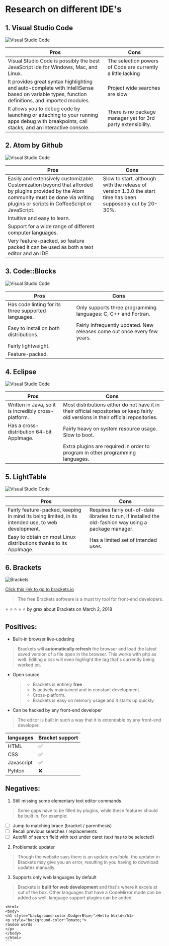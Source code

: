 
# Research on different IDE's


## 1. Visual Studio Code

![Visual Studio Code](https://blog.launchdarkly.com/wp-content/uploads/2018/10/visualstudio_code-card.png)

|Pros|Cons  |
|--|--|
| Visual Studio Code is possibly the best JavaScript ide for Windows, Mac, and Linux. | The selection powers of Code are currently a little lacking |
| It provides great syntax highlighting and auto-complete with IntelliSense based on variable types, function definitions, and imported modules. | Project wide searches are slow |
| It allows you to debug code by launching or attaching to your running apps debug with breakpoints, call stacks, and an interactive console. | There is no package manager yet for 3rd party extensibility. |

## 2. Atom by Github

![Visual Studio Code](https://miro.medium.com/max/1200/1*kzkV32UkbMATNABltvfaKA.jpeg)

| Pros | Cons |
|--|--|
| Easily and extensively customizable. Customization beyond that afforded by plugins provided by the Atom community must be done via writing plugins or scripts in CoffeeScript or JavaScript. | Slow to start, although with the release of version 1.3.0 the start time has been supposedly cut by 20-30%. |
| Intuitive and easy to learn. |  |
| Support for a wide range of different computer languages. |  |
| Very feature-packed, so feature packed it can be used as both a text editor and an IDE. |  |

## 3. Code::Blocks

![Visual Studio Code](http://dcevolution.sourceforge.net/screens/P005.png)

| Pros | Cons |
|--|--|
| Has code linting for its three supported languages. | Only supports three programming languages: C, C++ and Fortran. |
| Easy to install on both distributions. | Fairly infrequently updated. New releases come out once every few years.|
| Fairly lightweight.  |  |
| Feature-packed. |  |


## 4. Eclipse

![Visual Studio Code](https://www.eclipse.org/artwork/images/v2/logo-800x188.png)

| Pros | Cons |
|--|--|
| Written in Java, so it is incredibly cross-platform. | Most distributions either do not have it in their official repositories or keep fairly old versions in their official repositories. |
| Has a cross-distribution 64-bit AppImage. | Fairly heavy on system resource usage. Slow to boot. |
|  | Extra plugins are required in order to program in other programming languages. |


## 5. LightTable

![Visual Studio Code](http://lighttable.com/images/020/ltlogo.png)

| Pros | Cons |
|--|--|
| Fairly feature-packed, keeping in mind its being limited, in its intended use, to web development. | Requires fairly out-of-date libraries to run, if installed the old-fashion way using a package manager. |
| Easy to obtain on most Linux distributions thanks to its AppImage. | Has a limited set of intended uses. |


## 6. Brackets


![Brackets](https://upload.wikimedia.org/wikipedia/commons/thumb/4/4c/Brackets_Icon.svg/220px-Brackets_Icon.svg.png)

[Click this link to go to brackets.io](http://brackets.io/)

> The free Brackets software is a must try tool for front-end developers.

:star: :star: :star: :star: :star: by grex about Brackets on March 2, 2018


## Positives:

 * Built-in browser live-updating

>Brackets will **automatically refresh** the browser and load the latest saved version of a file open in the browser. This works with php as well. Editing a css will even highlight the tag that's currently being worked on. 


 * Open source
	>    * Brackets is entirely **free** .
	>    * Is actively maintained and in constant development.
	>    * Cross-platform.
	>    * Brackets is easy on memory usage and it starts up quickly.


 * Can be hacked by any front-end developer

> The editor is built in such a way that it is extendable by any front-end developer.

| languages | Bracket support  |
|--|--|
| HTML | :white_check_mark: |
| CSS | :white_check_mark: |
| Javascript | :white_check_mark: |
| Pyhton | :x: |


## Negatives:


 1. Still missing some elementary text editor commands

> Some gaps have to be filled by plugins, while these features should be built in.
>For example:

  - [ ] Jump to matching brace (bracket / parenthesis)
  - [ ] Recall previous searches / replacements
  - [ ] Autofill of search field with text under caret (text has to be selected)
  
 2. Problematic updater

> Though the website says there is an update *available*, the updater in Brackets may give you an error, resulting in you having to download updates manually.

 3. Supports only web languages by default

> Brackets is **built for web development** and that's where it excels at out of the box. Other languages that have a CodeMirror mode can be added as well. language support plugins can be added.

```<!DOCTYPE html>
<html>
<body>
<h1 style="background-color:DodgerBlue;">Hello World</h1>
<p style="background-color:Tomato;">	
random words 
</p>
</body>
</html>
´´´



